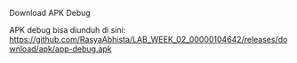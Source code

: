
Download APK Debug

APK debug bisa diunduh di sini: https://github.com/RasyaAbhista/LAB_WEEK_02_00000104642/releases/download/apk/app-debug.apk
